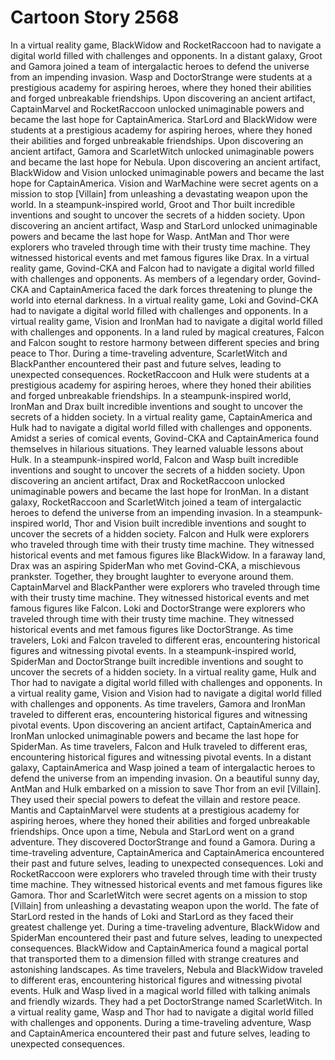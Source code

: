 # Cartoon Story 2568

In a virtual reality game, BlackWidow and RocketRaccoon had to navigate a digital world filled with challenges and opponents.
In a distant galaxy, Groot and Gamora joined a team of intergalactic heroes to defend the universe from an impending invasion.
Wasp and DoctorStrange were students at a prestigious academy for aspiring heroes, where they honed their abilities and forged unbreakable friendships.
Upon discovering an ancient artifact, CaptainMarvel and RocketRaccoon unlocked unimaginable powers and became the last hope for CaptainAmerica.
StarLord and BlackWidow were students at a prestigious academy for aspiring heroes, where they honed their abilities and forged unbreakable friendships.
Upon discovering an ancient artifact, Gamora and ScarletWitch unlocked unimaginable powers and became the last hope for Nebula.
Upon discovering an ancient artifact, BlackWidow and Vision unlocked unimaginable powers and became the last hope for CaptainAmerica.
Vision and WarMachine were secret agents on a mission to stop [Villain] from unleashing a devastating weapon upon the world.
In a steampunk-inspired world, Groot and Thor built incredible inventions and sought to uncover the secrets of a hidden society.
Upon discovering an ancient artifact, Wasp and StarLord unlocked unimaginable powers and became the last hope for Wasp.
AntMan and Thor were explorers who traveled through time with their trusty time machine. They witnessed historical events and met famous figures like Drax.
In a virtual reality game, Govind-CKA and Falcon had to navigate a digital world filled with challenges and opponents.
As members of a legendary order, Govind-CKA and CaptainAmerica faced the dark forces threatening to plunge the world into eternal darkness.
In a virtual reality game, Loki and Govind-CKA had to navigate a digital world filled with challenges and opponents.
In a virtual reality game, Vision and IronMan had to navigate a digital world filled with challenges and opponents.
In a land ruled by magical creatures, Falcon and Falcon sought to restore harmony between different species and bring peace to Thor.
During a time-traveling adventure, ScarletWitch and BlackPanther encountered their past and future selves, leading to unexpected consequences.
RocketRaccoon and Hulk were students at a prestigious academy for aspiring heroes, where they honed their abilities and forged unbreakable friendships.
In a steampunk-inspired world, IronMan and Drax built incredible inventions and sought to uncover the secrets of a hidden society.
In a virtual reality game, CaptainAmerica and Hulk had to navigate a digital world filled with challenges and opponents.
Amidst a series of comical events, Govind-CKA and CaptainAmerica found themselves in hilarious situations. They learned valuable lessons about Hulk.
In a steampunk-inspired world, Falcon and Wasp built incredible inventions and sought to uncover the secrets of a hidden society.
Upon discovering an ancient artifact, Drax and RocketRaccoon unlocked unimaginable powers and became the last hope for IronMan.
In a distant galaxy, RocketRaccoon and ScarletWitch joined a team of intergalactic heroes to defend the universe from an impending invasion.
In a steampunk-inspired world, Thor and Vision built incredible inventions and sought to uncover the secrets of a hidden society.
Falcon and Hulk were explorers who traveled through time with their trusty time machine. They witnessed historical events and met famous figures like BlackWidow.
In a faraway land, Drax was an aspiring SpiderMan who met Govind-CKA, a mischievous prankster. Together, they brought laughter to everyone around them.
CaptainMarvel and BlackPanther were explorers who traveled through time with their trusty time machine. They witnessed historical events and met famous figures like Falcon.
Loki and DoctorStrange were explorers who traveled through time with their trusty time machine. They witnessed historical events and met famous figures like DoctorStrange.
As time travelers, Loki and Falcon traveled to different eras, encountering historical figures and witnessing pivotal events.
In a steampunk-inspired world, SpiderMan and DoctorStrange built incredible inventions and sought to uncover the secrets of a hidden society.
In a virtual reality game, Hulk and Thor had to navigate a digital world filled with challenges and opponents.
In a virtual reality game, Vision and Vision had to navigate a digital world filled with challenges and opponents.
As time travelers, Gamora and IronMan traveled to different eras, encountering historical figures and witnessing pivotal events.
Upon discovering an ancient artifact, CaptainAmerica and IronMan unlocked unimaginable powers and became the last hope for SpiderMan.
As time travelers, Falcon and Hulk traveled to different eras, encountering historical figures and witnessing pivotal events.
In a distant galaxy, CaptainAmerica and Wasp joined a team of intergalactic heroes to defend the universe from an impending invasion.
On a beautiful sunny day, AntMan and Hulk embarked on a mission to save Thor from an evil [Villain]. They used their special powers to defeat the villain and restore peace.
Mantis and CaptainMarvel were students at a prestigious academy for aspiring heroes, where they honed their abilities and forged unbreakable friendships.
Once upon a time, Nebula and StarLord went on a grand adventure. They discovered DoctorStrange and found a Gamora.
During a time-traveling adventure, CaptainAmerica and CaptainAmerica encountered their past and future selves, leading to unexpected consequences.
Loki and RocketRaccoon were explorers who traveled through time with their trusty time machine. They witnessed historical events and met famous figures like Gamora.
Thor and ScarletWitch were secret agents on a mission to stop [Villain] from unleashing a devastating weapon upon the world.
The fate of StarLord rested in the hands of Loki and StarLord as they faced their greatest challenge yet.
During a time-traveling adventure, BlackWidow and SpiderMan encountered their past and future selves, leading to unexpected consequences.
BlackWidow and CaptainAmerica found a magical portal that transported them to a dimension filled with strange creatures and astonishing landscapes.
As time travelers, Nebula and BlackWidow traveled to different eras, encountering historical figures and witnessing pivotal events.
Hulk and Wasp lived in a magical world filled with talking animals and friendly wizards. They had a pet DoctorStrange named ScarletWitch.
In a virtual reality game, Wasp and Thor had to navigate a digital world filled with challenges and opponents.
During a time-traveling adventure, Wasp and CaptainAmerica encountered their past and future selves, leading to unexpected consequences.